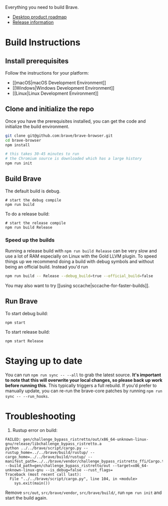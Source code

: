 Everything you need to build Brave.

- [Desktop product roadmap](https://github.com/brave/brave-browser/wiki/roadmap)
- [Release information](https://github.com/brave/brave-browser/wiki/Brave-Release-Schedule)

# Build Instructions

## Install prerequisites

Follow the instructions for your platform:

- [[macOS|macOS Development Environment]]
- [[Windows|Windows Development Environment]]
- [[Linux|Linux Development Environment]]

## Clone and initialize the repo

Once you have the prerequisites installed, you can get the code and initialize the build environment.

```bash
git clone git@github.com:brave/brave-browser.git
cd brave-browser
npm install

# this takes 30-45 minutes to run
# the Chromium source is downloaded which has a large history
npm run init
```

## Build Brave
The default build is debug.
```
# start the debug compile
npm run build
```

To do a release build:
```
# start the release compile
npm run build Release
```
### Speed up the builds

Running a release build with `npm run build Release` can be very slow and use a lot of RAM especially on Linux with the Gold LLVM plugin.  To speed things up we recommend doing a build with debug symbols and without being an official build.  Instead you'd run 

```bash
npm run build -- Release --debug_build=true --official_build=false
```

You may also want to try [[using sccache|sccache-for-faster-builds]].

## Run Brave
To start debug build:

`npm start`

To start release build:

`npm start Release`
# Staying up to date

You can run `npm run sync -- --all` to grab the latest source. **It's important to note that this will overwrite your local changes, so please back up work before running this**. This typically triggers a full rebuild. If you'd prefer to manually update, you can re-run the brave-core patches by running `npm run sync -- --run_hooks`.

# Troubleshooting

1. Rustup error on build:
 
```
FAILED: gen/challenge_bypass_ristretto/out/x86_64-unknown-linux-gnu/release/libchallenge_bypass_ristretto.a 
python ../../brave/script/cargo.py --rustup_home=../../brave/build/rustup/ --cargo_home=../../brave/build/rustup/ --manifest_path=../../brave/vendor/challenge_bypass_ristretto_ffi/Cargo.toml --build_path=gen/challenge_bypass_ristretto/out --target=x86_64-unknown-linux-gnu --is_debug=false --rust_flags=
Traceback (most recent call last):
  File "../../brave/script/cargo.py", line 104, in <module>
    sys.exit(main())
```

Remove `src/out`, `src/brave/vendor`, `src/brave/build/`, run `npm run init` and start the build again. 